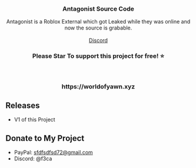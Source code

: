 <p align="center">
  <h3 align="center">Antagonist Source Code</h3>

  <p align="center">
    Antagonist is a Roblox External which got Leaked while they was online and now the source is grabable.
    <br/>
    <br/>
    <a href="https://discord.com/users/1162941718593798164">Discord</a>
  </p>
</p>
<h3 align="center";">Please Star To support this project for free! ⭐</h3>
<br/>
<h3 align="center";>  https://worldofyawn.xyz </h3>


## Releases
- V1 of this Project

## Donate to My Project

- PayPal: sfdfsdfsd72@gmail.com
- Discord: @f3ca
